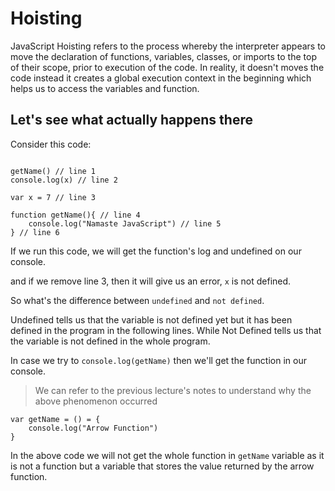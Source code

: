# Hoisting

JavaScript Hoisting refers to the process whereby the interpreter appears to move the declaration of functions, variables, classes, or imports to the top of their scope, prior to execution of the code. In reality, it doesn't moves the code instead it creates a global execution context in the beginning which helps us to access the variables and function.

## Let's see what actually happens there

Consider this code:

```

getName() // line 1
console.log(x) // line 2

var x = 7 // line 3

function getName(){ // line 4
    console.log("Namaste JavaScript") // line 5
} // line 6

```

If we run this code, we will get the function's log and undefined on our console.

and if we remove line 3, then it will give us an error, `x` is not defined. 

So what's the difference between `undefined` and `not defined`. 

Undefined tells us that the variable is not defined yet but it has been defined in the program in the following lines. 
While Not Defined tells us that the variable is not defined in the whole program.

In case we try to `console.log(getName)` then we'll get the function in our console.

> We can refer to the previous lecture's notes to understand why the above phenomenon occurred

```
var getName = () = {
    console.log("Arrow Function")
}
```

In the above code we will not get the whole function in `getName` variable as it is not a function 
but a variable that stores the value returned by the arrow function.